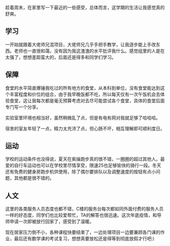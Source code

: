 
趁着周末，在家里写一下最近的一些感受，总体而言，这学期的生活让我感觉真的舒爽。

## 学习

一开始就跟着大佬师兄混项目，大佬师兄几乎手把手教学，让我逐步能上手改东西。老师也一直很和蔼，没有因为我这渣渣的水平批评我什么。感觉组里的人是在太强了，想想差距蛮大的，后面还是得多和同学们学习。

## 保障

食堂的水平简直爆锤我吃过的所有地方的食堂，从本科到单位，没有食堂能达到这个丰富程度和价位的组合，由于我早晚饭都不吃，所以每天仅有一次午饭机会去体验食堂，这让我每次都是毫无预算考虑对去尽可能尝试各个食堂，具体的食堂后面专门写一个分享。

实验室里环境也相当好，虽然稍微乱了点，但是有电有网对我就足够了哈哈哈。

宿舍的室友年轻了一点，精力太充沛了点，但心肠不坏，相互理解即可顺利度日。

## 运动

学校的运动条件也没得说，夏天在紫操跑步真的很不错，一圈圈的超过其他人。最爱的自行车运动也可以在学校里尽情享受，限速25也足够愉快的骑行一段。冬天还有免费的健身房跑步机供使用，除了偶尔要排队以及调整速度的按钮有点小问题，其他都是很不错的。

## 人文

这里的各类服务人员态度也都不错，C楼的服务台每次都如同外面付费的服务人员一样的好态度，同学们也比较爱帮忙，TA的解答也很迅速。这次年底疫情，和导师申请一次即被放行回家了，感受到了温暖。

现在居家压力倒不小，各种课程快要结束了，一边处理项目一边要兼顾各门课的作业，最后还有数学课的考试复习，想想真要放松还是得等到彻底放假才行吧:)
